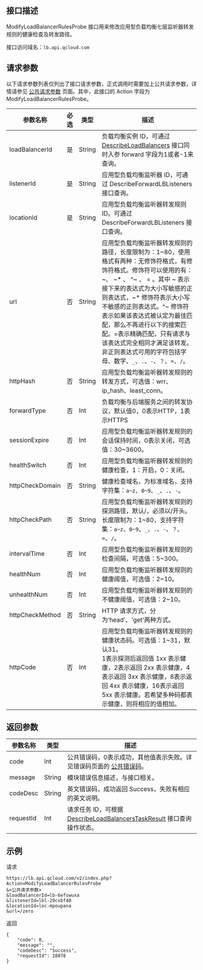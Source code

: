 ## 接口描述
 ModifyLoadBalancerRulesProbe 接口用来修改应用型负载均衡七层监听器转发规则的健康检查及转发路径。
 
接口访问域名：`lb.api.qcloud.com`


## 请求参数

以下请求参数列表仅列出了接口请求参数，正式调用时需要加上公共请求参数，详情请参见 [公共请求参数](https://cloud.tencent.com/document/api/214/11594) 页面。其中，此接口的 Action 字段为 ModifyLoadBalancerRulesProbe。
 
|参数名称|必选|类型|描述|
|-----|------|--------|-----------|
|loadBalancerId|是|String|负载均衡实例 ID，可通过 <a href="https://cloud.tencent.com/document/api/214/1261" title="DescribeLoadBalancers">DescribeLoadBalancers</a> 接口同时入参 forward 字段为1或者-1来查询。|
|listenerId|是|String|应用型负载均衡监听器 ID，可通过 DescribeForwardLBListeners 接口查询。|
|locationId|是|String|应用型负载均衡监听器转发规则 ID。可通过 DescribeForwardLBListeners 接口查询。|
|url|否|String|应用型负载均衡监听器转发规则的路径，长度限制为：1\~80，使用格式有两种：无修饰符格式，有修饰符格式。修饰符可以使用的有：\~、 \~* 、 ^~ 、 = 。其中 ~ 表示接下来的表达式为大小写敏感的正则表达式，\~* 修饰符表示大小写不敏感的正则表达式。^~ 修饰符表示如果该表达式被认定为最佳匹配，那么不再进行以下的搜索匹配。=表示精确匹配，只有请求与该表达式完全相同才满足该转发。非正则表达式可用的字符包括字母、数字、`_`、`.`、`-`、`？`、`=`、`/`。|
|httpHash|否|String|应用型负载均衡监听器转发规则的转发方式，可选值：wrr、ip_hash、least_conn。|
|forwardType|否|Int|负载均衡与后端服务之间的转发协议，默认值0，0表示HTTP，1表示HTTPS|
|sessionExpire|否|Int|应用型负载均衡监听器转发规则的会话保持时间，0表示关闭，可选值：30~3600。|
|healthSwitch|否|Int|应用型负载均衡监听器转发规则的健康检查，1：开启，0：关闭。|
|httpCheckDomain|否|String|健康检查域名，为标准域名，支持字符集：`a~z`、`0~9`、`_`、`.`、`-`。|
|httpCheckPath|否|String|应用型负载均衡监听器转发规则的探测路径，默认/，必须以/开头。长度限制为：1\~80，支持字符集：`a~z`、`0~9`、`_`、`.`、`-`、`？`、`=`、`/`。|
|intervalTime|否|Int|应用型负载均衡监听器转发规则的检查间隔，可选值：5~300。|
|healthNum|否|Int|应用型负载均衡监听器转发规则的健康阈值，可选值：2~10。|
|unhealthNum|否|Int|应用型负载均衡监听器转发规则的不健康阈值，可选值：2~10。|
|httpCheckMethod|否|String|HTTP 请求方式，分为‘head’、'get'两种方式。|
|httpCode|否|Int|应用型负载均衡监听器转发规则的健康状态码。可选值：1~31，默认31。<br>1表示探测后返回值 1xx 表示健康，2表示返回 2xx 表示健康，4表示返回 3xx 表示健康，8表示返回 4xx 表示健康，16表示返回 5xx 表示健康。若希望多种码都表示健康，则将相应的值相加。|



## 返回参数
 
 
|参数名称|类型|描述|
|-------|---|---------------|
|code|Int|公共错误码，0表示成功，其他值表示失败。详见错误码页面的 [公共错误码](https://cloud.tencent.com/document/api/214/11602)。|
|message|String|模块错误信息描述，与接口相关。|
|codeDesc|String|英文错误码，成功返回 Success，失败有相应的英文说明。|
|requestId|Int|请求任务 ID，可根据 [DescribeLoadBalancersTaskResult](https://cloud.tencent.com/document/api/214/4007) 接口查询操作状态。|

## 示例
 
请求
```
https://lb.api.qcloud.com/v2/index.php?Action=ModifyLoadBalancerRulesProbe
&<公共请求参数>
&loadBalancerId=lb-6efswuxa
&listenerId=lbl-20cxbf40
&locationId=loc-mpoupana
&url=/zero
```
返回
```
{
    "code": 0,
    "message": "",
    "codeDesc": "Success",
    "requestId": 28078
}
```

